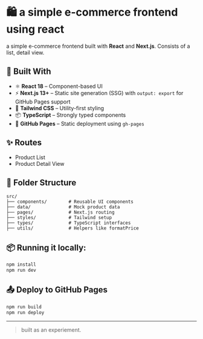 # 🛍 a simple e-commerce frontend using react

a simple e-commerce frontend built with **React** and **Next.js**. Consists of a list, detail view.

## 🔧 Built With

- ⚛️ **React 18** – Component-based UI
- ⚡ **Next.js 13+** – Static site generation (SSG) with `output: export` for GitHub Pages support
- 💨 **Tailwind CSS** – Utility-first styling
- 📦 **TypeScript** – Strongly typed components
- 🚀 **GitHub Pages** – Static deployment using `gh-pages`

## ✨  Routes

- Product List
- Product Detail View

## 📁 Folder Structure

```
src/
├── components/        # Reusable UI components
├── data/              # Mock product data
├── pages/             # Next.js routing
├── styles/            # Tailwind setup
├── types/             # TypeScript interfaces
├── utils/             # Helpers like formatPrice
```

## 📦  Running it locally:

```bash
npm install
npm run dev
```

## 📤 Deploy to GitHub Pages

```bash
npm run build
npm run deploy
```

---

> built as an experiement. 
